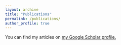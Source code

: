 ```yaml
---
layout: archive
title: "Publications"
permalink: /publications/
author_profile: true
---
```



You can find my articles on <u><a href="{{author.googlescholar}}">my Google Scholar profile</a>.</u>
